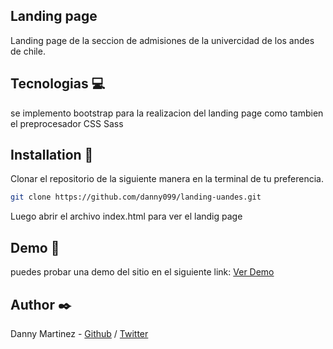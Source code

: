 ## Landing page 

Landing page de la seccion de admisiones de la univercidad de los andes de chile.

## Tecnologias 💻
se implemento bootstrap para la realizacion del landing page como tambien el preprocesador CSS Sass

## Installation 🔧

Clonar el repositorio de la siguiente manera en la terminal de tu preferencia.

```bash
git clone https://github.com/danny099/landing-uandes.git
```
Luego abrir el archivo index.html para ver el landig page

## Demo 🚀
puedes probar una demo del sitio en el siguiente link:
[Ver Demo]()

## Author ✒️
Danny Martinez - [Github](https://github.com/danny099) / [Twitter](https://twitter.com/dalmariv01)

